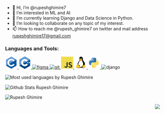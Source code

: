 - 👋 Hi, I’m @rupeshghimire7
- 👀 I’m interested in ML and AI
- 🌱 I’m currently learning Django and Data Science in Python.
- 💞️ I’m looking to collaborate on any topic of my interest.
- 📫 How to reach me @rupesh_ghimire7 on twitter and mail address rupeshghimire17@gmail.com

<!---
rupeshghimire7/rupeshghimire7 is a ✨ special ✨ repository because its `README.md` (this file) appears on your GitHub profile.
You can click the Preview link to take a look at your changes.
--->

<!-- Languages and Tools -->
<h3 align="left">Languages and Tools:</h3>

<p align="left">
 <!--C-->
  <a href="https://www.cprogramming.com/" target="_blank" rel="noreferrer">
    <img src="https://raw.githubusercontent.com/devicons/devicon/master/icons/c/c-original.svg" alt="c" width="40" height="40"/>
  </a>
 <!--CPP-->
  <a href="https://www.w3schools.com/cpp/" target="_blank" rel="noreferrer">
    <img src="https://raw.githubusercontent.com/devicons/devicon/master/icons/cplusplus/cplusplus-original.svg" alt="cplusplus" width="40" height="40"/>
  </a>
 <!--Figma-->
  <a href="https://www.figma.com/" target="_blank" rel="noreferrer">
    <img src="https://www.vectorlogo.zone/logos/figma/figma-icon.svg" alt="figma" width="40" height="40"/>
  </a>
 <!--Git-->
  <a href="https://git-scm.com/" target="_blank" rel="noreferrer">
    <img src="https://www.vectorlogo.zone/logos/git-scm/git-scm-icon.svg" alt="git" width="40" height="40"/>
  </a>
<!--JavaScript-->
  <a href="https://developer.mozilla.org/en-US/docs/Web/JavaScript" target="_blank" rel="noreferrer">
    <img src="https://raw.githubusercontent.com/devicons/devicon/master/icons/javascript/javascript-original.svg" alt="javascript" width="40" height="40"/>
  </a>
<!--Linux-->
<a href="https://www.linux.org/" target="_blank" rel="noreferrer">
<img src="https://raw.githubusercontent.com/devicons/devicon/master/icons/linux/linux-original.svg" alt="linux" width="40" height="40"/>
</a>
<!-- <a href="https://www.mysql.com/" target="_blank" rel="noreferrer">
<img src="https://raw.githubusercontent.com/devicons/devicon/master/icons/mysql/mysql-original-wordmark.svg" alt="mysql" width="40" height="40"/>
</a> -->
<a href="https://www.python.org" target="_blank" rel="noreferrer">
<img src="https://raw.githubusercontent.com/devicons/devicon/master/icons/python/python-original.svg" alt="python" width="40" height="40"/>
</a
<a href="https://www.djangoproject.com/" target="_blank" rel="noreferrer">
<img src="https://cdn.worldvectorlogo.com/logos/django.svg" alt="django" width="40" height="40"/>
</a>
 <!--React.js-->
  <!--<a href="https://reactjs.org/" target="_blank" rel="noreferrer">
    <img src="https://raw.githubusercontent.com/devicons/devicon/master/icons/react/react-original-wordmark.svg" alt="react" width="40" height="40"/>
  </a>-->
<!--Tailwind CSS-->
  <!--<a href="https://tailwindcss.com/" target="_blank" rel="noreferrer">
    <img src="https://www.vectorlogo.zone/logos/tailwindcss/tailwindcss-icon.svg" alt="tailwind" width="40" height="40"/>
  </a>-->
<!-- <a href="https://www.typescriptlang.org/" target="_blank" rel="noreferrer">
<img src="https://raw.githubusercontent.com/devicons/devicon/master/icons/typescript/typescript-original.svg" alt="typescript" width="40" height="40"/>
</a> -->
</p>


<!-- Most Used Languages -->
<p align="left">
  <img align="center" src="https://github-readme-stats.vercel.app/api/top-langs?username=rupeshghimire7&show_icons=true&theme=dark&locale=en&layout=compact" alt="Most used languages by Rupesh Ghimire" />
</p>


<!-- Github Stats -->
<p align="left">
  <img align="center" src="https://github-readme-stats.vercel.app/api?username=rupeshghimire7&show_icons=true&theme=dark&locale=en" alt="Github Stats Rupesh Ghimire" />
</p>


<!-- Contributions, Current Streak, Longest streak -->
<p align="left">
  <img align="center" src="https://github-readme-streak-stats.herokuapp.com/?user=rupeshghimire7&theme=dark&locale=en" alt="Rupesh Ghimire" />
</p>


<!-- Profile views -->
<p alight="right">
  <img align="right" src="https://komarev.com/ghpvc/?username=rupeshghimire7&style=plastic&color=blue" />
</p>

